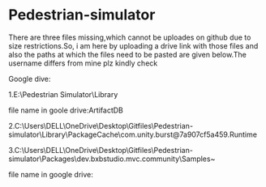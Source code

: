# Pedestrian-simulator


There are three files missing,which cannot be uploades on github due to size restrictions.So, i am here by uploading a drive link with those files and also the paths at which the files need to be pasted are given below.The username differs from mine plz kindly check

Google dive:

1.E:\Pedestrian Simulator\Library

file name in goole drive:ArtifactDB

2.C:\Users\DELL\OneDrive\Desktop\Gitfiles\Pedestrian-simulator\Library\PackageCache\com.unity.burst@7a907cf5a459\.Runtime


3.C:\Users\DELL\OneDrive\Desktop\Gitfiles\Pedestrian-simulator\Packages\dev.bxbstudio.mvc.community\Samples~

file name in google drive:

